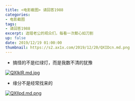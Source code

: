 ```yaml
---
title: <电影截图> 请回答1988
categories:
- 电影截图
tags: 
- 请回答1988
excerpt: 选错老公的观众们，每看一次都心如刀割
up: false
date: 2019/12/19 01:00:00
thumbnail: https://s2.ax1x.com/2019/12/20/QXIDcn.md.png
---
```

- 搞怪的不是红绿灯，而是我数不清的犹豫

[![QXIklR.md.jpg](https://s2.ax1x.com/2019/12/20/QXIklR.md.jpg)](https://imgchr.com/i/QXIklR)

- 缘分不是经常找来的

[![QXIlpd.md.png](https://s2.ax1x.com/2019/12/20/QXIlpd.md.png)](https://imgchr.com/i/QXIlpd) 
